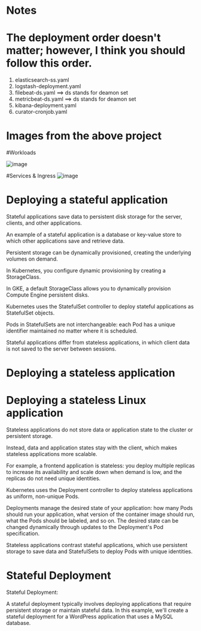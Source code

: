 # Notes 

# The deployment order doesn't matter; however, I think you should follow this order. 

1. elasticsearch-ss.yaml
2. logstash-deployment.yaml
3. filebeat-ds.yaml            ==>  ds stands for deamon set
4. metricbeat-ds.yaml          ==>  ds stands for deamon set
5. kibana-deployment.yaml
6. curator-cronjob.yaml

# Images from the above project 

#Workloads 

![image](https://github.com/joshking1/Kubernetes-monitoring-with-ELK-stack-Demo/assets/88409463/c8da6da5-ba27-45b2-9b93-0c570284c741)


#Services & Ingress 
![image](https://github.com/joshking1/Kubernetes-monitoring-with-ELK-stack-Demo/assets/88409463/697ccb36-f0b9-4540-ab51-7d4092adb0a4)


# Deploying a stateful application

Stateful applications save data to persistent disk storage for the server, clients, and other applications. 

An example of a stateful application is a database or key-value store to which other applications save and retrieve data.

Persistent storage can be dynamically provisioned, creating the underlying volumes on demand. 

In Kubernetes, you configure dynamic provisioning by creating a StorageClass. 

In GKE, a default StorageClass allows you to dynamically provision Compute Engine persistent disks.

Kubernetes uses the StatefulSet controller to deploy stateful applications as StatefulSet objects. 

Pods in StatefulSets are not interchangeable: each Pod has a unique identifier maintained no matter where it is scheduled.

Stateful applications differ from stateless applications, in which client data is not saved to the server between sessions.

# Deploying a stateless application 

# Deploying a stateless Linux application

Stateless applications do not store data or application state to the cluster or persistent storage. 

Instead, data and application states stay with the client, which makes stateless applications more scalable. 

For example, a frontend application is stateless: you deploy multiple replicas to increase its availability and scale down when demand is low, and the replicas do not need unique identities.

Kubernetes uses the Deployment controller to deploy stateless applications as uniform, non-unique Pods. 

Deployments manage the desired state of your application: how many Pods should run your application, what version of the container image should run, what the Pods should be labeled, and so on. The desired state can be changed dynamically through updates to the Deployment's Pod specification.

Stateless applications contrast stateful applications, which use persistent storage to save data and StatefulSets to deploy Pods with unique identities.

# Stateful Deployment 

Stateful Deployment:

A stateful deployment typically involves deploying applications that require persistent storage or maintain stateful data.
In this example, we'll create a stateful deployment for a WordPress application that uses a MySQL database.



